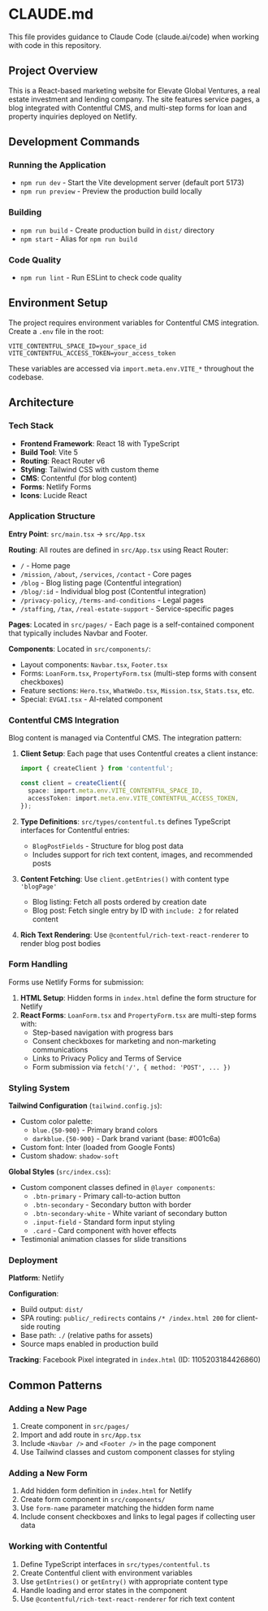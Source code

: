 # CLAUDE.md

This file provides guidance to Claude Code (claude.ai/code) when working with code in this repository.

## Project Overview

This is a React-based marketing website for Elevate Global Ventures, a real estate investment and lending company. The site features service pages, a blog integrated with Contentful CMS, and multi-step forms for loan and property inquiries deployed on Netlify.

## Development Commands

### Running the Application
- `npm run dev` - Start the Vite development server (default port 5173)
- `npm run preview` - Preview the production build locally

### Building
- `npm run build` - Create production build in `dist/` directory
- `npm start` - Alias for `npm run build`

### Code Quality
- `npm run lint` - Run ESLint to check code quality

## Environment Setup

The project requires environment variables for Contentful CMS integration. Create a `.env` file in the root:

```
VITE_CONTENTFUL_SPACE_ID=your_space_id
VITE_CONTENTFUL_ACCESS_TOKEN=your_access_token
```

These variables are accessed via `import.meta.env.VITE_*` throughout the codebase.

## Architecture

### Tech Stack
- **Frontend Framework**: React 18 with TypeScript
- **Build Tool**: Vite 5
- **Routing**: React Router v6
- **Styling**: Tailwind CSS with custom theme
- **CMS**: Contentful (for blog content)
- **Forms**: Netlify Forms
- **Icons**: Lucide React

### Application Structure

**Entry Point**: `src/main.tsx` → `src/App.tsx`

**Routing**: All routes are defined in `src/App.tsx` using React Router:
- `/` - Home page
- `/mission`, `/about`, `/services`, `/contact` - Core pages
- `/blog` - Blog listing page (Contentful integration)
- `/blog/:id` - Individual blog post (Contentful integration)
- `/privacy-policy`, `/terms-and-conditions` - Legal pages
- `/staffing`, `/tax`, `/real-estate-support` - Service-specific pages

**Pages**: Located in `src/pages/` - Each page is a self-contained component that typically includes Navbar and Footer.

**Components**: Located in `src/components/`:
- Layout components: `Navbar.tsx`, `Footer.tsx`
- Forms: `LoanForm.tsx`, `PropertyForm.tsx` (multi-step forms with consent checkboxes)
- Feature sections: `Hero.tsx`, `WhatWeDo.tsx`, `Mission.tsx`, `Stats.tsx`, etc.
- Special: `EVGAI.tsx` - AI-related component

### Contentful CMS Integration

Blog content is managed via Contentful CMS. The integration pattern:

1. **Client Setup**: Each page that uses Contentful creates a client instance:
   ```typescript
   import { createClient } from 'contentful';

   const client = createClient({
     space: import.meta.env.VITE_CONTENTFUL_SPACE_ID,
     accessToken: import.meta.env.VITE_CONTENTFUL_ACCESS_TOKEN,
   });
   ```

2. **Type Definitions**: `src/types/contentful.ts` defines TypeScript interfaces for Contentful entries:
   - `BlogPostFields` - Structure for blog post data
   - Includes support for rich text content, images, and recommended posts

3. **Content Fetching**: Use `client.getEntries()` with content type `'blogPage'`
   - Blog listing: Fetch all posts ordered by creation date
   - Blog post: Fetch single entry by ID with `include: 2` for related content

4. **Rich Text Rendering**: Use `@contentful/rich-text-react-renderer` to render blog post bodies

### Form Handling

Forms use Netlify Forms for submission:

1. **HTML Setup**: Hidden forms in `index.html` define the form structure for Netlify
2. **React Forms**: `LoanForm.tsx` and `PropertyForm.tsx` are multi-step forms with:
   - Step-based navigation with progress bars
   - Consent checkboxes for marketing and non-marketing communications
   - Links to Privacy Policy and Terms of Service
   - Form submission via `fetch('/', { method: 'POST', ... })`

### Styling System

**Tailwind Configuration** (`tailwind.config.js`):
- Custom color palette:
  - `blue.{50-900}` - Primary brand colors
  - `darkblue.{50-900}` - Dark brand variant (base: #001c6a)
- Custom font: Inter (loaded from Google Fonts)
- Custom shadow: `shadow-soft`

**Global Styles** (`src/index.css`):
- Custom component classes defined in `@layer components`:
  - `.btn-primary` - Primary call-to-action button
  - `.btn-secondary` - Secondary button with border
  - `.btn-secondary-white` - White variant of secondary button
  - `.input-field` - Standard form input styling
  - `.card` - Card component with hover effects
- Testimonial animation classes for slide transitions

### Deployment

**Platform**: Netlify

**Configuration**:
- Build output: `dist/`
- SPA routing: `public/_redirects` contains `/* /index.html 200` for client-side routing
- Base path: `./` (relative paths for assets)
- Source maps enabled in production build

**Tracking**: Facebook Pixel integrated in `index.html` (ID: 1105203184426860)

## Common Patterns

### Adding a New Page
1. Create component in `src/pages/`
2. Import and add route in `src/App.tsx`
3. Include `<Navbar />` and `<Footer />` in the page component
4. Use Tailwind classes and custom component classes for styling

### Adding a New Form
1. Add hidden form definition in `index.html` for Netlify
2. Create form component in `src/components/`
3. Use `form-name` parameter matching the hidden form name
4. Include consent checkboxes and links to legal pages if collecting user data

### Working with Contentful
1. Define TypeScript interfaces in `src/types/contentful.ts`
2. Create Contentful client with environment variables
3. Use `getEntries()` or `getEntry()` with appropriate content type
4. Handle loading and error states in the component
5. Use `@contentful/rich-text-react-renderer` for rich text content
